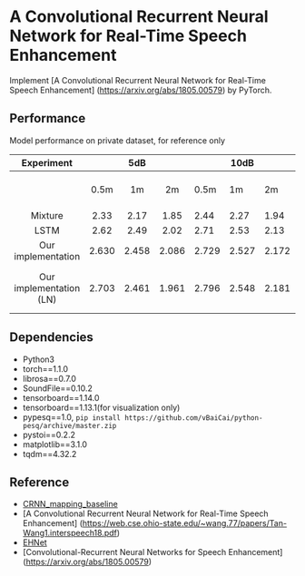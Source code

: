 # A Convolutional Recurrent Neural Network for Real-Time Speech Enhancement

Implement [A Convolutional Recurrent Neural Network for Real-Time Speech Enhancement]
(https://arxiv.org/abs/1805.00579) by PyTorch.

## Performance

Model performance on private dataset, for reference only

| Experiment |  | 5dB |  |  | 10dB |  | Average | Comment |
| :---: | :---: | :---: | :---: | --- | --- | --- | --- | --- |
|  | 0.5m | 1m | 2m | 0.5m | 1m | 2m | | Distance to the microphone |
| Mixture | 2.33 | 2.17 | 1.85 | 2.44 | 2.27 | 1.94 | 2.167 |  |
| LSTM | 2.62 | 2.49 | 2.02 | 2.71 | 2.53 | 2.13 | 2.417 |  |
| Our implementation |2.630 | 2.458 | 2.086 | 2.729 | 2.527 | 2.172 | 2.434 |  |
| Our implementation (LN) | 2.703 | 2.461 | 1.961 | 2.796 | 2.548 | 2.181 | 2.442 | Replace all batch norm with layer norm |

## Dependencies

- Python3
- torch==1.1.0
- librosa==0.7.0
- SoundFile==0.10.2
- tensorboard==1.14.0
- tensorboard==1.13.1(for visualization only)
- pypesq==1.0, `pip install https://github.com/vBaiCai/python-pesq/archive/master.zip`
- pystoi==0.2.2
- matplotlib==3.1.0
- tqdm==4.32.2

## Reference

- [CRNN_mapping_baseline](https://github.com/YangYang/CRNN_mapping_baseline)
- [A Convolutional Recurrent Neural Network for Real-Time Speech Enhancement]
(https://web.cse.ohio-state.edu/~wang.77/papers/Tan-Wang1.interspeech18.pdf)
- [EHNet](https://github.com/ododoyo/EHNet)
- [Convolutional-Recurrent Neural Networks for Speech Enhancement]
(https://arxiv.org/abs/1805.00579)
